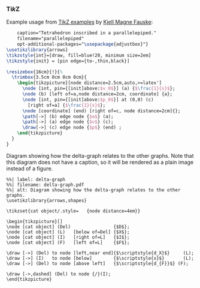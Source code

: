 ### Ti*k*Z

Example usage from [TikZ
examples](http://www.texample.net/tikz/examples/parallelepiped/) by
[Kjell Magne Fauske](http://www.texample.net/tikz/examples/nav1d/):

```{.tikz
    caption="Tetrahedron inscribed in a parallelepiped."
    filename="parallelepiped"
    opt-additional-packages="\usepackage{adjustbox}"}
\usetikzlibrary{arrows}
\tikzstyle{int}=[draw, fill=blue!20, minimum size=2em]
\tikzstyle{init} = [pin edge={to-,thin,black}]

\resizebox{16cm}{!}{%
  \trimbox{3.5cm 0cm 0cm 0cm}{
    \begin{tikzpicture}[node distance=2.5cm,auto,>=latex']
      \node [int, pin={[init]above:$v_0$}] (a) {$\frac{1}{s}$};
      \node (b) [left of=a,node distance=2cm, coordinate] {a};
      \node [int, pin={[init]above:$p_0$}] at (0,0) (c)
        [right of=a] {$\frac{1}{s}$};
      \node [coordinate] (end) [right of=c, node distance=2cm]{};
      \path[->] (b) edge node {$a$} (a);
      \path[->] (a) edge node {$v$} (c);
      \draw[->] (c) edge node {$p$} (end) ;
    \end{tikzpicture}
  }
}
```

Diagram showing how the delta-graph relates to the other graphs.
Note that this diagram does not have a caption, so it will be
rendered as a plain image instead of a figure.

``` {.tikz}
%%| label: delta-graph
%%| filename: delta-graph.pdf
%%| alt: Diagram showing how the delta-graph relates to the other graphs.
\usetikzlibrary{arrows,shapes}

\tikzset{cat object/.style=   {node distance=4em}}

\begin{tikzpicture}[]
\node [cat object] (Del)                {$D$};
\node [cat object] (L)   [below of=Del] {$X$};
\node [cat object] (I)   [right of=L]   {$I$};
\node [cat object] (F)   [left of=L]    {$F$};

\draw [->] (Del) to node [left,near end]{$\scriptstyle{d_X}$}     (L);
\draw [->] (I)   to node [below]        {$\scriptstyle{x}$}       (L);
\draw [->] (Del) to node [above left]   {$\scriptstyle{d_{F}}$} (F);

\draw [->,dashed] (Del) to node {/}(I);
\end{tikzpicture}
```
